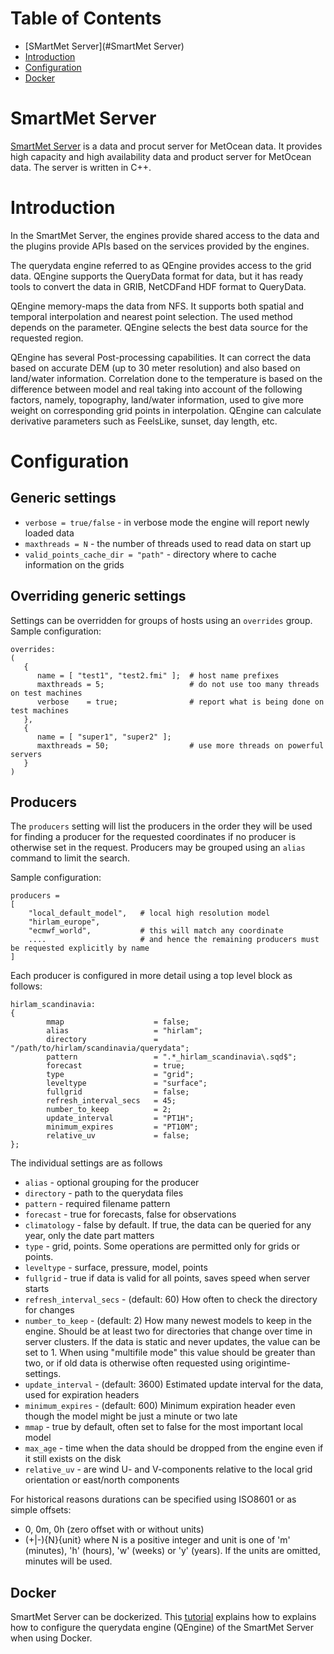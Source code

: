 Table of Contents
=================

  * [SMartMet Server](#SmartMet Server)
  * [Introduction](#introduction)
  * [Configuration](#configuration)
  * [Docker](#docker)

# SmartMet Server

[SmartMet Server](https://github.com/fmidev/smartmet-server) is a data
and procut server for MetOcean data. It provides high capacity and
high availability data and product server for MetOcean data. The
server is written in C++.

# Introduction 

In the SmartMet Server, the engines provide shared access to the data
and the plugins provide APIs based on the services provided by the
engines.

The querydata engine referred to as QEngine provides access to the grid
data. QEngine supports the QueryData format for data, but it has ready
tools to convert the data in GRIB, NetCDFand HDF format to QueryData.

QEngine memory-maps the data from NFS. It supports both spatial and
temporal interpolation and nearest point selection. The used method
depends on the parameter. QEngine selects the best data source for the
requested region.

QEngine has several Post-processing capabilities. It can correct the
data based on accurate DEM (up to 30 meter resolution) and also based
on land/water information.  Correlation done to the temperature is
based on the difference between model and real taking into account of
the following factors, namely, topography, land/water information,
used to give more weight on corresponding grid points in
interpolation. QEngine can calculate derivative parameters such as
FeelsLike, sunset, day length, etc.

# Configuration

## Generic settings

* `verbose = true/false` - in verbose mode the engine will report newly loaded data
* `maxthreads = N` - the number of threads used to read data on start up
* `valid_points_cache_dir = "path"` - directory where to cache information on the grids

## Overriding generic settings

Settings can be overridden for groups of hosts using an `overrides` group. Sample configuration:

```
overrides:
(
   {
      name = [ "test1", "test2.fmi" ];  # host name prefixes
      maxthreads = 5;                   # do not use too many threads on test machines
      verbose    = true;                # report what is being done on test machines
   },
   {
      name = [ "super1", "super2" ];
      maxthreads = 50;                  # use more threads on powerful servers
   }
)
```

## Producers

The `producers` setting will list the producers in the order they will be used for finding a producer for the requested coordinates if no producer is otherwise set in the request. Producers may be grouped using an `alias` command to limit the search.

Sample configuration:
```
producers =
[
    "local_default_model",   # local high resolution model
    "hirlam_europe",
    "ecmwf_world",           # this will match any coordinate
    ....                     # and hence the remaining producers must be requested explicitly by name
]
```

Each producer is configured in more detail using a top level block as follows:
```
hirlam_scandinavia:
{
        mmap                    = false;
        alias                   = "hirlam";
        directory               = "/path/to/hirlam/scandinavia/querydata";
        pattern                 = ".*_hirlam_scandinavia\.sqd$";
        forecast                = true;
        type                    = "grid";
        leveltype               = "surface";
        fullgrid                = false;
        refresh_interval_secs   = 45;
        number_to_keep          = 2;
        update_interval         = "PT1H";
        minimum_expires         = "PT10M";
        relative_uv             = false;
};
```

The individual settings are as follows
* `alias` - optional grouping for the producer
* `directory` - path to the querydata files
* `pattern` - required filename pattern
* `forecast` - true for forecasts, false for observations
* `climatology` - false by default. If true, the data can be queried for any year, only the date part matters
* `type` - grid, points. Some operations are permitted only for grids or points.
* `leveltype` - surface, pressure, model, points
* `fullgrid` - true if data is valid for all points, saves speed when server starts
* `refresh_interval_secs` - (default: 60) How often to check the directory for changes
* `number_to_keep` - (default: 2) How many newest models to keep in the engine. Should be at least two for directories that change over time in server clusters. If the data is static and never updates, the value can be set to 1. When using "multifile mode" this value should be greater than two, or if old data is otherwise often requested using origintime-settings.
* `update_interval` - (default: 3600) Estimated update interval for the data, used for expiration headers
* `minimum_expires` - (default: 600) Minimum expiration header even though the model might be just a minute or two late
* `mmap` - true by default, often set to false for the most important local model
* `max_age` - time when the data should be dropped from the engine even if it still exists on the disk
* `relative_uv` - are wind U- and V-components relative to the local grid orientation or east/north components

For historical reasons durations can be specified using ISO8601 or as simple offsets:
* 0, 0m, 0h (zero offset with or without units)
* (+|-){N}{unit} where N is a positive integer and unit is one of 'm' (minutes), 'h' (hours), 'w' (weeks) or 'y' (years). If the units are omitted, minutes will be used.

## Docker

SmartMet Server can be dockerized. This [tutorial](docs/docker.md)
explains how to explains how to configure the querydata engine
(QEngine) of the SmartMet Server when using Docker.
